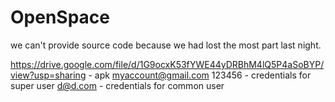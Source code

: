# OpenSpace

we can't provide source code because we had lost the most part last night.

https://drive.google.com/file/d/1G9ocxK53fYWE44yDRBhM4lQ5P4aSoBYP/view?usp=sharing - apk
myaccount@gmail.com 123456 - credentials for super user
d@d.com - credentials for common user
